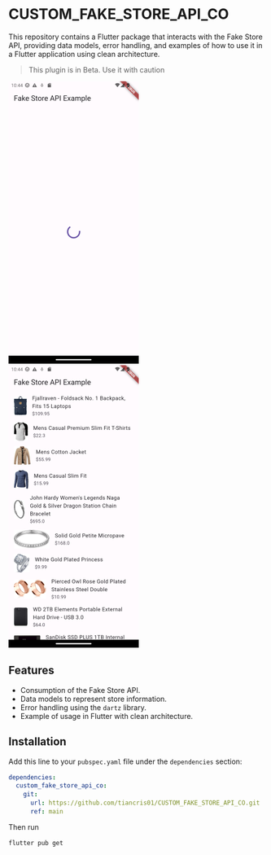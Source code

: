 # CUSTOM_FAKE_STORE_API_CO

This repository contains a Flutter package that interacts with the Fake Store API, providing data models, error handling, and examples of how to use it in a Flutter application using clean architecture.

  > This plugin is in Beta. Use it with caution

![loading](./assets/images/Screenshot_1721317660.png) ![loaded](./assets/images/Screenshot_1721317664.png)

## Features

- Consumption of the Fake Store API.
- Data models to represent store information.
- Error handling using the `dartz` library.
- Example of usage in Flutter with clean architecture.

## Installation

Add this line to your `pubspec.yaml` file under the `dependencies` section:

```yaml
dependencies:
  custom_fake_store_api_co:
    git:
      url: https://github.com/tiancris01/CUSTOM_FAKE_STORE_API_CO.git
      ref: main
```

Then run

``` bash
flutter pub get
```

